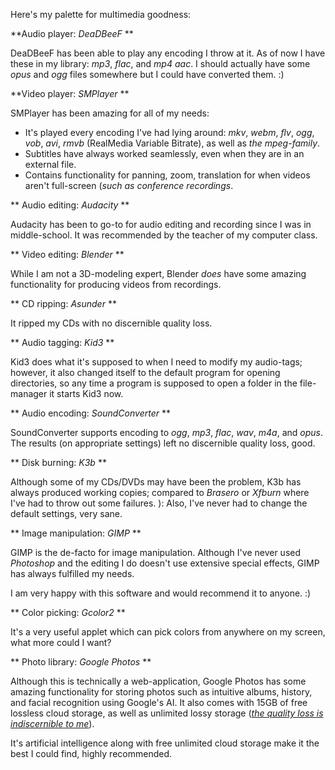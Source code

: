 Here's my palette for multimedia goodness:

**Audio player: _DeaDBeeF_ **

DeaDBeeF has been able to play any encoding I throw at it. As of now I have these in my library: _mp3_, _flac_, and _mp4 aac_. I should actually have some _opus_ and _ogg_ files somewhere but I could have converted them. :)

**Video player: _SMPlayer_ **

SMPlayer has been amazing for all of my needs:
+ It's played every encoding I've had lying around: _mkv_, _webm_, _flv_, _ogg_, _vob_, _avi_, _rmvb_ (RealMedia Variable Bitrate), as well as _the mpeg-family_.
+ Subtitles have always worked seamlessly, even when they are in an external file.
+ Contains functionality for panning, zoom, translation for when videos aren't full-screen (_such as conference recordings_.

** Audio editing: _Audacity_ **

Audacity has been to go-to for audio editing and recording since I was in middle-school. It was recommended by the teacher of my computer class.

** Video editing: _Blender_ **

While I am not a 3D-modeling expert, Blender _does_ have some amazing functionality for producing videos from recordings.

** CD ripping: _Asunder_ **

It ripped my CDs with no discernible quality loss.

** Audio tagging: _Kid3_ **

Kid3 does what it's supposed to when I need to modify my audio-tags; however, it also changed itself to the default program for opening directories, so any time a program is supposed to open a folder in the file-manager it starts Kid3 now.

** Audio encoding: _SoundConverter_ **

SoundConverter supports encoding to _ogg_, _mp3_, _flac_, _wav_, _m4a_, and _opus_. The results (on appropriate settings) left no discernible quality loss, good.

** Disk burning: _K3b_ **

Although some of my CDs/DVDs may have been the problem, K3b has always produced working copies; compared to _Brasero_ or _Xfburn_ where I've had to throw out some failures. ): Also, I've never had to change the default settings, very sane.

** Image manipulation: _GIMP_ **

GIMP is the de-facto for image manipulation. Although I've never used _Photoshop_ and the editing I do doesn't use extensive special effects, GIMP has always fulfilled my needs.

I am very happy with this software and would recommend it to anyone. :)

** Color picking: _Gcolor2_ **

It's a very useful applet which can pick colors from anywhere on my screen, what more could I want?

** Photo library: _Google Photos_ **

Although this is technically a web-application, Google Photos has some amazing functionality for storing photos such as intuitive albums, history, and facial recognition using Google's AI. It also comes with 15GB of free lossless cloud storage, as well as unlimited lossy storage (_[the quality loss is indiscernible to me](http://www.huffingtonpost.in/arpit-verma/does-google-photos-compress-the-life-out-of-your-pics-heres-wh/)_).

It's artificial intelligence along with free unlimited cloud storage make it the best I could find, highly recommended.
